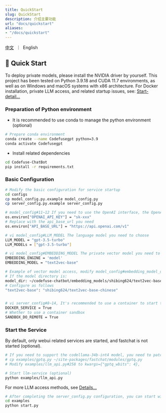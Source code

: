 ```yaml
---
title: QuickStart
slug: QuickStart
description: 介绍主要功能
url: "docs/quickstart"
aliases:
- "/docs/quickstart"
---
```


<p align="left">
    <a href="/docs/quickstart-zh">中文</a>&nbsp ｜ &nbsp<a>English&nbsp </a>
</p>

## 🚀 Quick Start

To deploy private models, please install the NVIDIA driver by yourself. 
This project has been tested on Python 3.9.18 and CUDA 11.7 environments, as well as on Windows and macOS systems with x86 architecture.
For Docker installation, private LLM access, and related startup issues, see: [Start-detail...](/docs/start-detail)

### Preparation of Python environment

- It is recommended to use conda to manage the python environment (optional)
```bash
# Prepare conda environment
conda create --name Codefusegpt python=3.9
conda activate Codefusegpt
```

- Install related dependencies
```bash
cd Codefuse-ChatBot
pip install -r requirements.txt
```

### Basic Configuration

```bash
# Modify the basic configuration for service startup
cd configs
cp model_config.py.example model_config.py
cp server_config.py.example server_config.py

# model_config#11~12 If you need to use the OpenAI interface, the OpenAI interface key
os.environ["OPENAI_API_KEY"] = "sk-xxx"
# Replace with the api_base_url you need
os.environ["API_BASE_URL"] = "https://api.openai.com/v1"

# vi model_config#LLM_MODEL The language model you need to choose
LLM_MODEL = "gpt-3.5-turbo"
LLM_MODELs = ["gpt-3.5-turbo"]

# vi model_config#EMBEDDING_MODEL The private vector model you need to choose
EMBEDDING_ENGINE = 'model'
EMBEDDING_MODEL = "text2vec-base"

# Example of vector model access, modify model_config#embedding_model_dict
# If the model directory is:
model_dir: ~/codefuse-chatbot/embedding_models/shibing624/text2vec-base-chinese
# Configure as follows
"text2vec-base": "shibing624/text2vec-base-chinese"


# vi server_config#8~14, It's recommended to use a container to start the service to prevent environment conflicts when installing other dependencies using the codeInterpreter feature
DOCKER_SERVICE = True
# Whether to use a container sandbox
SANDBOX_DO_REMOTE = True
```

### Start the Service

By default, only webui related services are started, and fastchat is not started (optional).
```bash
# If you need to support the codellama-34b-int4 model, you need to patch fastchat
# cp examples/gptq.py ~/site-packages/fastchat/modules/gptq.py
# Modify examples/llm_api.py#258 to kwargs={"gptq_wbits": 4},

# Start llm-service (optional)
python examples/llm_api.py
```

For more LLM access methods, see [Details...](/docs/fastchat)
```bash
# After completing the server_config.py configuration, you can start with one click
cd examples
python start.py
```
